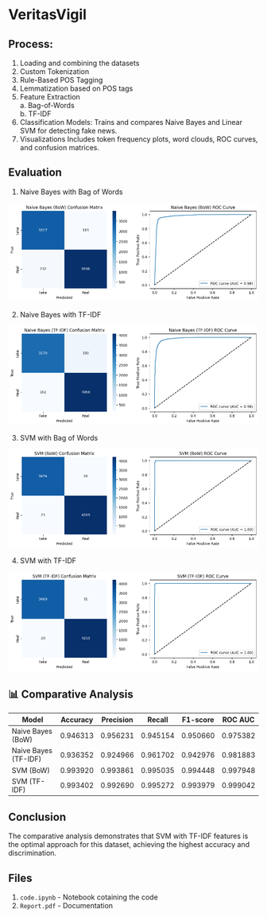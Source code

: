 # VeritasVigil

## Process:

1. Loading and combining the datasets
2. Custom Tokenization
3. Rule-Based POS Tagging
4. Lemmatization based on POS tags
5. Feature Extraction <br>
    a. Bag-of-Words<br>
    b. TF-IDF <br>
6. Classification Models: 
Trains and compares Naive Bayes and Linear SVM for detecting fake news.
7. Visualizations
Includes token frequency plots, word clouds, ROC curves, and confusion matrices.

## Evaluation

1. Naive Bayes with Bag of Words

![alt text](image.png)

2. Naive Bayes with TF-IDF

![alt text](image-1.png)

3. SVM with Bag of Words

![alt text](image-2.png)

4. SVM with TF-IDF

![alt text](image-3.png)

## 📊 Comparative Analysis

| Model                | Accuracy  | Precision | Recall   | F1-score | ROC AUC  |
|---------------------|-----------|-----------|----------|----------|----------|
| Naive Bayes (BoW)   | 0.946313  | 0.956231  | 0.945154 | 0.950660 | 0.975382 |
| Naive Bayes (TF-IDF)| 0.936352  | 0.924966  | 0.961702 | 0.942976 | 0.981883 |
| SVM (BoW)           | 0.993920  | 0.993861  | 0.995035 | 0.994448 | 0.997948 |
| SVM (TF-IDF)        | 0.993402  | 0.992690  | 0.995272 | 0.993979 | 0.999042 |


## Conclusion
The comparative analysis demonstrates that SVM with TF-IDF features is
the optimal approach for this dataset, achieving the highest accuracy and discrimination.

## Files
1. `code.ipynb` - Notebook cotaining the code
2. `Report.pdf` - Documentation
